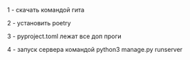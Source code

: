 1 - скачать командой гита 

2 - установить poetry 

3 - pyproject.toml лежат все доп проги 
 
4 - запуск сервера командой python3 manage.py runserver
